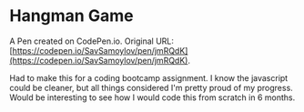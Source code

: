 # Hangman Game

A Pen created on CodePen.io. Original URL: [https://codepen.io/SavSamoylov/pen/jmRQdK](https://codepen.io/SavSamoylov/pen/jmRQdK).

Had to make this for a coding bootcamp assignment. I know the javascript could be cleaner, but all things considered I'm pretty proud of my progress. Would be interesting to see how I would code this from scratch in 6 months.